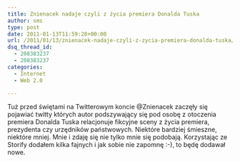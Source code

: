 ```yaml
---
title: Znienacek nadaje czyli z życia premiera Donalda Tuska
author: sms
type: post
date: 2011-01-13T11:59:28+00:00
url: /2011/01/13/znienacek-nadaje-czyli-z-zycia-premiera-donalda-tuska/
dsq_thread_id:
  - 208383237
  - 208383237
categories:
  - Internet
  - Web 2.0

---
```

Tuż przed świętami na Twitterowym koncie @Znienacek zaczęły się pojawiać twitty których autor podszywający się pod osobę z otoczenia premiera Donalda Tuska relacjonuje fikcyjne sceny z życia premiera, prezydenta czy urzędników państwowych. Niektóre bardziej śmieszne, niektóre mniej. Mnie i zdaję się nie tylko mnie się podobają. Korzystając ze Storify dodałem kilka fajnych i jak sobie nie zapomnę :-), to będę dodawał nowe.

<!--more-->